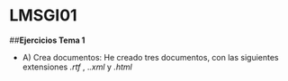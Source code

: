 # LMSGI01
##**Ejercicios Tema 1**

* A) Crea documentos:
    He creado tres documentos, con las siguientes extensiones _.rtf_ , ._.xml_ y _.html_
